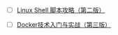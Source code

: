 * [ ] [Linux Shell 脚本攻略（第二版）](https://legacy.gitbook.com/book/maybrittnelson/linux-shell)

* [ ] [Docker技术入门与实战（第三版）](https://www.processon.com/view/link/5c2499f1e4b007ba5d4d65e3)

